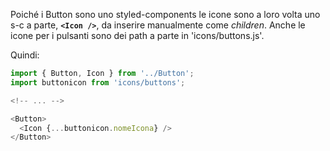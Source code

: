 Poiché i Button sono uno styled-components le icone sono a loro volta uno s-c a parte, **`<Icon />`**, da inserire manualmente come *children*.
Anche le icone per i pulsanti sono dei path a parte in 'icons/buttons.js'.

Quindi:
  ~~~js
  import { Button, Icon } from '../Button';
  import buttonicon from 'icons/buttons';

  <!-- ... -->

  <Button>
    <Icon {...buttonicon.nomeIcona} />
  </Button>
  ~~~